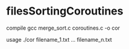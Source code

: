 # filesSortingCoroutines

compile 
gcc merge_sort.c coroutines.c -o cor

usage 
./cor filename_1.txt ... filename_n.txt

